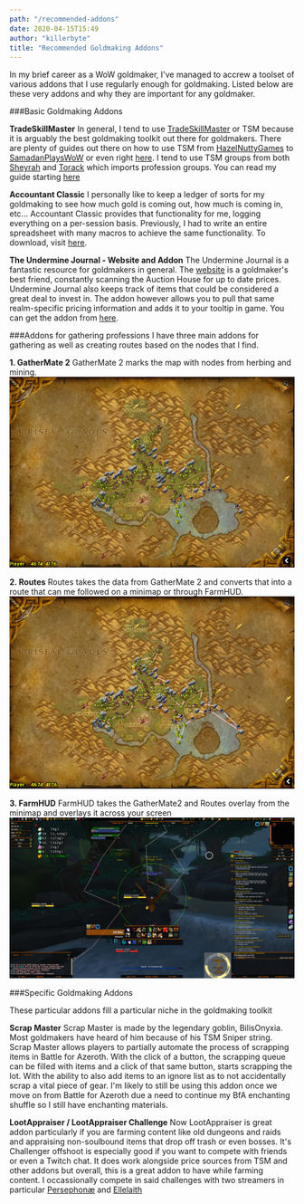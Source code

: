 ```yaml
---
path: "/recommended-addons"
date: 2020-04-15T15:49
author: "killerbyte"
title: "Recommended Goldmaking Addons"
---
```


In my brief career as a WoW goldmaker, I've managed to accrew a toolset of various addons that I use regularly enough for goldmaking. Listed below are these very addons and why they are important for any goldmaker.

###Basic Goldmaking Addons

**TradeSkillMaster**
In general, I tend to use [TradeSkillMaster](https://www.tradeskillmaster.com) or TSM because it is arguably the best goldmaking toolkit out there for goldmakers. There are plenty of guides out there on how to use TSM from [HazelNuttyGames](https://www.youtube.com/playlist?list=PLHBcemKOV_HZIeh3g4E_S_2hdq14YGzF9) to [SamadanPlaysWoW](https://www.youtube.com/playlist?list=PLG8qo-Ls_-9Yy_gM2j5ASyDBBnIVregnP) or even right [here](/tsm-guide-part-1). I tend to use TSM groups from both [Sheyrah](https://pastebin.com/u/Sheyrah) and [Torack](https://pastebin.com/u/Torack) which imports profession groups. You can read my guide starting [here](./tsm-guide-part-1)

**Accountant Classic**
I personally like to keep a ledger of sorts for my goldmaking to see how much gold is coming out, how much is coming in, etc... Accountant Classic provides that functionality for me, logging everything on a per-session basis. Previously, I had to write an entire spreadsheet with many macros to achieve the same functionality. To download, visit [here](https://www.curseforge.com/wow/addons/accountant-classic).

**The Undermine Journal - Website and Addon**
The Undermine Journal is a fantastic resource for goldmakers in general. The [website](http://www.underminejournal.com) is a goldmaker's best friend, constantly scanning the Auction House for up to date prices. Undermine Journal also keeps track of items that could be considered a great deal to invest in. The addon however allows you to pull that same realm-specific pricing information and adds it to your tooltip in game. You can get the addon from [here](https://www.curseforge.com/wow/addons/undermine-journal).

###Addons for gathering professions
I have three main addons for gathering as well as creating routes based on the nodes that I find. 

**1. GatherMate 2**
GatherMate 2 marks the map with nodes from herbing and mining. 
![Western Plaguelands](./westernplaguelands.png)

**2. Routes**
Routes takes the data from GatherMate 2 and converts that into a route that can me followed on a minimap or through FarmHUD.
![Western Plaguelands with route](./westernplaguelandsroute.png)

**3. FarmHUD**
FarmHUD takes the GatherMate2 and Routes overlay from the minimap and overlays it across your screen
![FarmHUD in Zuldazar](./WoWScrnShot_041520_164637.jpg)

###Specific Goldmaking Addons

These particular addons fill a particular niche in the goldmaking toolkit

**Scrap Master**
Scrap Master is made by the legendary goblin, BilisOnyxia. Most goldmakers have heard of him because of his TSM Sniper string. Scrap Master allows players to partially automate the process of scrapping items in Battle for Azeroth. With the click of a button, the scrapping queue can be filled with items and a click of that same button, starts scrapping the lot. With the ability to also add items to an ignore list as to not accidentally scrap a vital piece of gear. I'm likely to still be using this addon once we move on from Battle for Azeroth due a need to continue my BfA enchanting shuffle so I still have enchanting materials.

**LootAppraiser / LootAppraiser Challenge**
Now LootAppraiser is great addon particularly if you are farming content like old dungeons and raids and appraising non-soulbound items that drop off trash or even bosses. It's Challenger offshoot is especially good if you want to compete with friends or even a Twitch chat. It does work alongside price sources from TSM and other addons but overall, this is a great addon to have while farming content. I occassionally compete in said challenges with two streamers in particular [Persephonæ](https://www.twitch.tv/persephonae) and [Ellelaith](https://www.twitch.tv/ellelaith)